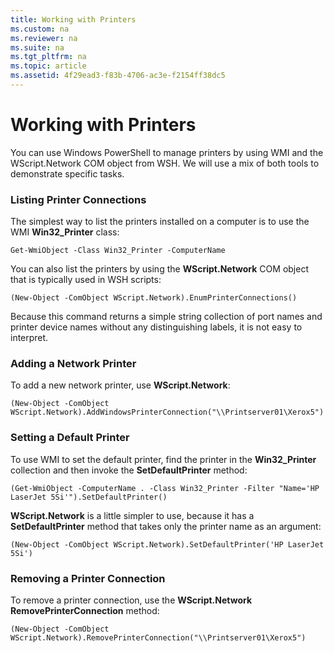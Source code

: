 ```yaml
---
title: Working with Printers
ms.custom: na
ms.reviewer: na
ms.suite: na
ms.tgt_pltfrm: na
ms.topic: article
ms.assetid: 4f29ead3-f83b-4706-ac3e-f2154ff38dc5
---
```

# Working with Printers
You can use Windows PowerShell to manage printers by using WMI and the WScript.Network COM object from WSH. We will use a mix of both tools to demonstrate specific tasks.

### Listing Printer Connections
The simplest way to list the printers installed on a computer is to use the WMI **Win32\_Printer** class:

```
Get-WmiObject -Class Win32_Printer -ComputerName
```

You can also list the printers by using the **WScript.Network** COM object that is typically used in WSH scripts:

```
(New-Object -ComObject WScript.Network).EnumPrinterConnections()
```

Because this command returns a simple string collection of port names and printer device names without any distinguishing labels, it is not easy to interpret.

### Adding a Network Printer
To add a new network printer, use **WScript.Network**:

```
(New-Object -ComObject WScript.Network).AddWindowsPrinterConnection("\\Printserver01\Xerox5")
```

### Setting a Default Printer
To use WMI to set the default printer, find the printer in the **Win32\_Printer** collection and then invoke the **SetDefaultPrinter** method:

```
(Get-WmiObject -ComputerName . -Class Win32_Printer -Filter "Name='HP LaserJet 5Si'").SetDefaultPrinter()
```

**WScript.Network** is a little simpler to use, because it has a **SetDefaultPrinter** method that takes only the printer name as an argument:

```
(New-Object -ComObject WScript.Network).SetDefaultPrinter('HP LaserJet 5Si')
```

### Removing a Printer Connection
To remove a printer connection, use the **WScript.Network RemovePrinterConnection** method:

```
(New-Object -ComObject WScript.Network).RemovePrinterConnection("\\Printserver01\Xerox5")
```

